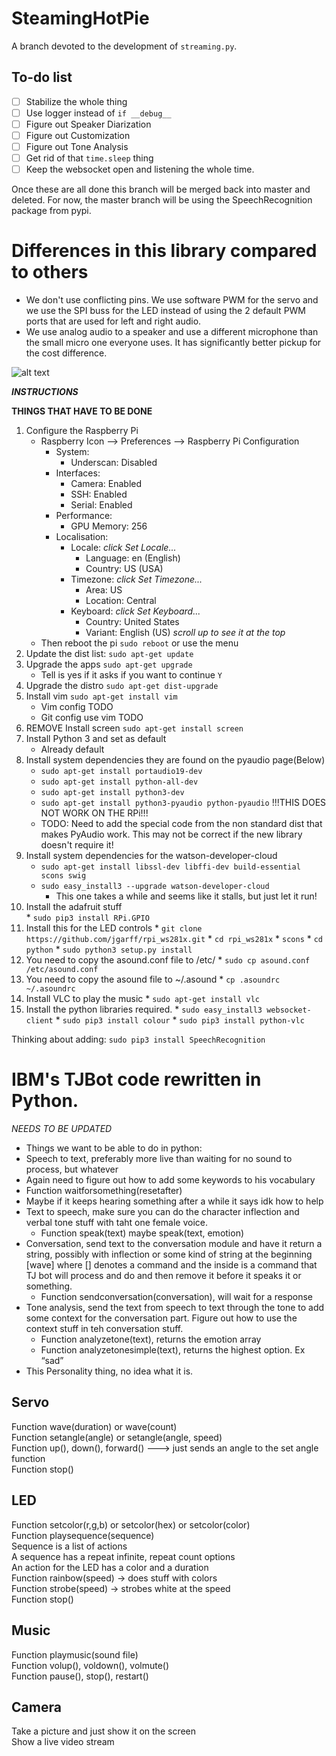 
# SteamingHotPie
A branch devoted to the development of `streaming.py`.

## To-do list
- [ ] Stabilize the whole thing
- [ ] Use logger instead of `if __debug__`
- [ ] Figure out Speaker Diarization
- [ ] Figure out Customization
- [ ] Figure out Tone Analysis
- [ ] Get rid of that `time.sleep` thing
- [ ] Keep the websocket open and listening the whole time.

Once these are all done this branch will be merged back into master and deleted.
For now, the master branch will be using the SpeechRecognition package from pypi.


# Differences in this library compared to others
  * We don't use conflicting pins.  We use software PWM for the servo and we use the SPI buss for the LED instead of using the 2 default PWM ports that are used for left and right audio.
  * We use analog audio to a speaker and use a different microphone than the small micro one everyone uses.  It has significantly better pickup for the cost difference.

![alt text][wiring-diagram]

[wiring-diagram]: https://cdn.rawgit.com/noboxio/tj-python/4d967c93/config/raspberryPiTJ.svg "Wiring Diagram"

***INSTRUCTIONS***

**THINGS THAT HAVE TO BE DONE**
1. Configure the Raspberry Pi
      * Raspberry Icon --> Preferences --> Raspberry Pi Configuration
          * System:
            * Underscan: Disabled
          * Interfaces:
            * Camera: Enabled
            * SSH: Enabled
            * Serial: Enabled
          * Performance:
            * GPU Memory: 256
          * Localisation:
            * Locale: *click Set Locale...*
              * Language: en (English)
              * Country: US (USA)
            * Timezone: *click Set Timezone...*
              * Area: US
              * Location: Central
            * Keyboard: *click Set Keyboard...*
              * Country: United States
              * Variant: English (US)  *scroll up to see it at the top*
      * Then reboot the pi `sudo reboot` or use the menu
 2. Update the dist list: `sudo apt-get update`
 3. Upgrade the apps `sudo apt-get upgrade`
    * Tell is yes if it asks if you want to continue `Y`
 4. Upgrade the distro `sudo apt-get dist-upgrade`
 5. Install vim `sudo apt-get install vim`
    * Vim config TODO
    * Git config use vim TODO
 6. REMOVE Install screen `sudo apt-get install screen`
 7. Install Python 3 and set as default
    * Already default
 8. Install system dependencies they are found on the pyaudio page(Below)
    * `sudo apt-get install portaudio19-dev`
    * `sudo apt-get install python-all-dev`
    * `sudo apt-get install python3-dev`
    * `sudo apt-get install python3-pyaudio python-pyaudio`  !!!THIS DOES NOT WORK ON THE RPi!!!
    * TODO: Need to add the special code from the non standard dist that makes PyAudio work.   This may not be correct if the new library doesn't require it!
 9. Install system dependencies for the watson-developer-cloud
    * `sudo apt-get install libssl-dev libffi-dev build-essential scons swig`
    * `sudo easy_install3 --upgrade watson-developer-cloud`
        * This one takes a while and seems like it stalls, but just let it run!
 10. Install the adafruit stuff  
    * `sudo pip3 install RPi.GPIO`
 11. Install this for the LED controls
    * `git clone https://github.com/jgarff/rpi_ws281x.git`
    * `cd rpi_ws281x`
    * `scons`
    * `cd python`
    * `sudo python3 setup.py install`
 12. You need to copy the asound.conf file to /etc/
    * `sudo cp asound.conf /etc/asound.conf`
 13. You need to copy the asound file to ~/.asound
    * `cp .asoundrc ~/.asoundrc`
 14. Install VLC to play the music
    * `sudo apt-get install vlc`
 15. Install the python libraries required.
    * `sudo easy_install3 websocket-client`
    * `sudo pip3 install colour`
    * `sudo pip3 install python-vlc`

Thinking about adding:
`sudo pip3 install SpeechRecognition`




# IBM's TJBot code rewritten in Python.
*NEEDS TO BE UPDATED*

  * Things we want to be able to do in python:  
  * Speech to text, preferably more live than waiting for no sound to process, but whatever  
  * Again need to figure out how to add some keywords to his vocabulary  
  * Function waitforsomething(resetafter)   
  * Maybe if it keeps hearing something after a while it says idk how to help  
  * Text to speech, make sure you can do the character inflection and verbal tone stuff with taht one female voice.  
    * Function speak(text) maybe speak(text, emotion)  
  * Conversation, send text to the conversation module and have it return a string, possibly with inflection or some kind of string at the beginning [wave] where [] denotes a command and the inside is a command that TJ bot will process and do and then remove it before it speaks it or something.  
    * Function sendconversation(conversation), will wait for a response  
  * Tone analysis, send the text from speech to text through the tone to add some context for the conversation part.  Figure out how    to use the context stuff in teh conversation stuff.  
    * Function analyzetone(text), returns the emotion array  
    * Function analyzetonesimple(text), returns the highest option. Ex “sad”  
  * This Personality thing, no idea what it is.  

## Servo  
  Function wave(duration) or wave(count)  
  Function setangle(angle) or setangle(angle, speed)  
  Function up(), down(), forward() ---> just sends an angle to the set angle function  
  Function stop()  


## LED  
  Function setcolor(r,g,b) or setcolor(hex) or setcolor(color)  
  Function playsequence(sequence)  
  Sequence is a list of actions  
  A sequence has a repeat infinite, repeat count options   
  An action for the LED has a color and a duration  
  Function rainbow(speed) → does stuff with colors  
  Function strobe(speed) → strobes white at the speed  
  Function stop()  

## Music  
  Function playmusic(sound file)  
  Function volup(), voldown(), volmute()  
  Function pause(), stop(), restart()  


## Camera  
  Take a picture and just show it on the screen  
  Show a live video stream  
